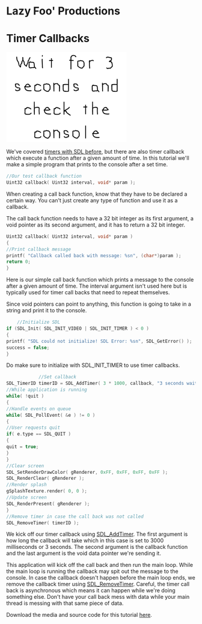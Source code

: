 
# Lazy Foo' Productions


# Timer Callbacks

![](images/preview-42.png)

We've covered [timers with SDL before](Advanced_Timers.md), but there are also timer callback which execute a function after
a given amount of time. In this tutorial we'll make a simple program that prints to the console after a set time.
```cpp
//Our test callback function
Uint32 callback( Uint32 interval, void* param );
```
When creating a call back function, know that they have to be declared a certain way. You can't just create any type of function and use it as a callback.

The call back function needs to have a 32 bit integer as its first argument, a void pointer as its second argument, and it has to return a 32 bit integer.
```cpp
Uint32 callback( Uint32 interval, void* param )
{
//Print callback message
printf( "Callback called back with message: %sn", (char*)param );
return 0;
}
```
Here is our simple call back function which prints a message to the console after a given amount of time. The interval argument isn't used here but is typically used for timer call
backs that need to repeat themselves.

Since void pointers can point to anything, this function is going to take in a string and print it to the console.
```cpp
    //Initialize SDL
if (SDL_Init( SDL_INIT_VIDEO | SDL_INIT_TIMER ) < 0 )
{
printf( "SDL could not initialize! SDL Error: %sn", SDL_GetError() );
success = false;
}
```
Do make sure to initialize with SDL_INIT_TIMER to use timer callbacks.
```cpp
            //Set callback
SDL_TimerID timerID = SDL_AddTimer( 3 * 1000, callback, "3 seconds waited!" );
//While application is running
while( !quit )
{
//Handle events on queue
while( SDL_PollEvent( &e ) != 0 )
{
//User requests quit
if( e.type == SDL_QUIT )
{
quit = true;
}
}
//Clear screen
SDL_SetRenderDrawColor( gRenderer, 0xFF, 0xFF, 0xFF, 0xFF );
SDL_RenderClear( gRenderer );
//Render splash
gSplashTexture.render( 0, 0 );
//Update screen
SDL_RenderPresent( gRenderer );
}
//Remove timer in case the call back was not called
SDL_RemoveTimer( timerID );
```
We kick off our timer callback using [SDL_AddTimer](http://wiki.libsdl.org/SDL_AddTimer). The first argument is how long the callback will take which in
this case is set to 3000 milliseconds or 3 seconds. The second argument is the callback function and the last argument is the void data pointer we're sending it.

This application will kick off the call back and then run the main loop. While the main loop is running the callback may spit out the message to the console. In case the callback
doesn't happen before the main loop ends, we remove the callback timer using [SDL_RemoveTimer](http://wiki.libsdl.org/SDL_RemoveTimer). Careful, the timer
call back is asynchronous which means it can happen while we're doing something else. Don't have your call back mess with data while your main thread is messing with that same piece
of data.

Download the media and source code for this tutorial [here](zip/45_timer_callbacks.zip).
